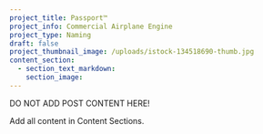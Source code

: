 ```yaml
---
project_title: Passport™
project_info: Commercial Airplane Engine
project_type: Naming
draft: false
project_thumbnail_image: /uploads/istock-134518690-thumb.jpg
content_section:
  - section_text_markdown:
    section_image:
---
```



DO NOT ADD POST CONTENT HERE!

Add all content in Content Sections.